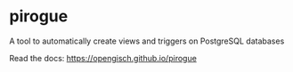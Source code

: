# pirogue
A tool to automatically create views and triggers on PostgreSQL databases

Read the docs: https://opengisch.github.io/pirogue
